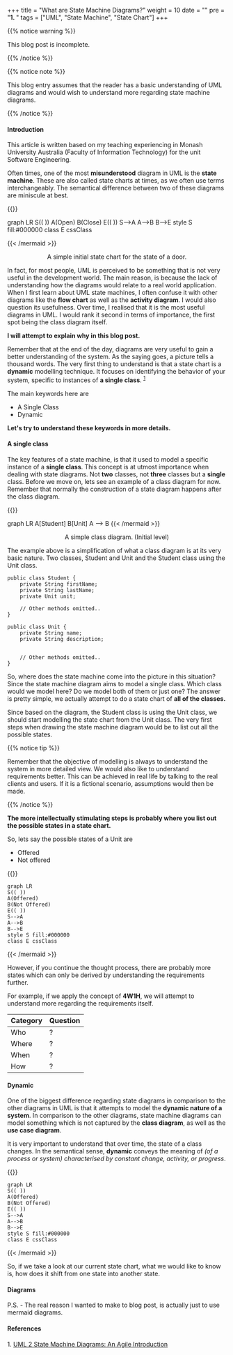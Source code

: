 +++
title = "What are State Machine Diagrams?"
weight = 10
date = ""
pre = "<b>1. </b>"
tags = ["UML", "State Machine", "State Chart"]
+++


{{% notice warning %}}

This blog post is incomplete.

{{% /notice %}}

{{% notice note %}}

This blog entry assumes that the reader has a basic understanding of UML diagrams and would wish to understand more regarding state machine diagrams.

{{% /notice %}}

#### Introduction

This article is written based on my teaching experiencing in Monash University Australia (Faculty of Information Technology) for the unit Software Engineering.

Often times, one of the most **misunderstood** diagram in UML is the **state machine**. These are also called state charts at times, as we often use terms interchangeably. The semantical difference between two of these diagrams are miniscule at best.

<!-- https://stackoverflow.com/questions/8193675/draw-a-hollow-circle-in-svg -->
<style>
    .cssClass > circle {
        fill:black !important;
        stroke:gray !important;
        stroke-width:3 !important;
     }    
</style>

{{<mermaid align="center">}}

graph LR
S(( ))
A(Open)
B(Close)
E(( ))
S-->A
A-->B
B-->E
style S fill:#000000
class E cssClass

{{< /mermaid >}}

<p align="center">A simple initial state chart for the state of a door.</p>


In fact, for most people, UML is perceived to be something that is not very useful in the development world. The main reason, is because the lack of understanding how the diagrams would relate to a real world application. When I first learn about UML state machines, I often confuse it with other diagrams like the **flow chart** as well as the **activity diagram**. I would also question its usefulness. Over time, I realised that it is the most useful diagrams in UML. I would rank it second in terms of importance, the first spot being the class diagram itself.

**I will attempt to explain why in this blog post.**

Remember that at the end of the day, diagrams are very useful to gain a better understanding of the system. As the saying goes, a picture tells a thousand words. The very first thing to understand is that a state chart is a **dynamic** modelling technique. It focuses on identifying the behavior of your system, specific to instances of **a single class**. <sup>[1](#1)</sup>

The main keywords here are

- A Single Class
- Dynamic

**Let's try to understand these keywords in more details.**

#### A single class

The key features of a state machine, is that it used to model a specific instance of a **single class**. This concept is at utmost importance when dealing with state diagrams. Not **two** classes, not **three** classes but a **single** class. Before we move on, lets see an example of a class diagram for now. Remember that normally the construction of a state diagram happens after the class diagram.

{{<mermaid align="center">}}

graph LR
A[Student]
B[Unit]
A --> B
{{< /mermaid >}}

<p align="center">A simple class diagram. (Initial level)</p>

The example above is a simplification of what a class diagram is at its very basic nature. Two classes, Student and Unit and the Student class using the Unit class.

```
public class Student {
    private String firstName;
    private String lastName;
    private Unit unit;

    // Other methods omitted..
}
```

```
public class Unit {
    private String name;
    private String description;


    // Other methods omitted..
}
```

So, where does the state machine come into the picture in this situation? Since the state machine diagram aims to model a single class. Which class would we model here? Do we model both of them or just one? The answer is pretty simple, we actually attempt to do a state chart of **all of the classes.**

Since based on the diagram, the Student class is using the Unit class, we should start modelling the state chart from the Unit class. The very first steps when drawing the state machine diagram would be to list out all the possible states.

{{% notice tip %}}

Remember that the objective of modelling is always to understand the system in more detailed view. We would also like to understand requirements better. This can be achieved in real life by talking to the real clients and users. If it is a fictional scenario, assumptions would then be made.

{{% /notice %}}

**The more intellectually stimulating steps is probably where you list out the possible states in a state chart.**

So, lets say the possible states of a Unit are

- Offered
- Not offered

{{<mermaid align="center">}}

    graph LR
    S(( ))
    A(Offered)
    B(Not Offered)
    E(( ))
    S-->A
    A-->B
    B-->E
    style S fill:#000000
    class E cssClass

{{< /mermaid >}}

However, if you continue the thought process, there are probably more states which can only be derived by understanding the requirements further.

For example, if we apply the concept of **4W1H**, we will attempt to understand more regarding the requirements itself.

| Category | Question |
| -------- | ------ |
| Who      | ?      |
| Where    | ?      |
| When     | ?      |
| How      | ?      |




#### Dynamic

One of the biggest difference regarding state diagrams in comparison to the other diagrams in UML is that it attempts to model the **dynamic nature of a system**. In comparison to the other diagrams, state machine diagrams can model something which is not captured by the **class diagram**, as well as the **use case diagram**.

It is very important to understand that over time, the state of a class changes. In the semantical sense, **dynamic** conveys the meaning of _(of a process or system) characterised by constant change, activity, or progress_.

{{<mermaid align="center">}}

    graph LR
    S(( ))
    A(Offered)
    B(Not Offered)
    E(( ))
    S-->A
    A-->B
    B-->E
    style S fill:#000000
    class E cssClass

{{< /mermaid >}}

So, if we take a look at our current state chart, what we would like to know is, how does it shift from one state into another state.

#### Diagrams

P.S. - The real reason I wanted to make to blog post, is actually just to use mermaid diagrams.

#### References

<a name="1">1</a>. [UML 2 State Machine Diagrams: An Agile Introduction](http://www.agilemodeling.com/artifacts/stateMachineDiagram.htm)
